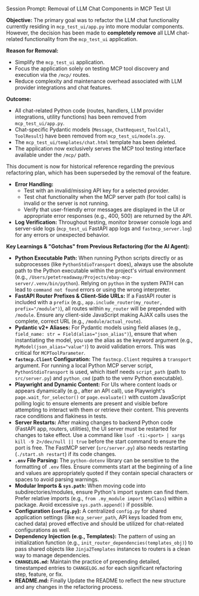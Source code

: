 Session Prompt: Removal of LLM Chat Components in MCP Test UI

**Objective:**
The primary goal was to refactor the LLM chat functionality currently residing in `mcp_test_ui/app.py` into more modular components. However, the decision has been made to **completely remove** all LLM chat-related functionality from the `mcp_test_ui` application.

**Reason for Removal:**
- Simplify the `mcp_test_ui` application.
- Focus the application solely on testing MCP tool discovery and execution via the `/mcp/` routes.
- Reduce complexity and maintenance overhead associated with LLM provider integrations and chat features.

**Outcome:**
- All chat-related Python code (routes, handlers, LLM provider integrations, utility functions) has been removed from `mcp_test_ui/app.py`.
- Chat-specific Pydantic models (`Message`, `ChatRequest`, `ToolCall`, `ToolResult`) have been removed from `mcp_test_ui/models.py`.
- The `mcp_test_ui/templates/chat.html` template has been deleted.
- The application now exclusively serves the MCP tool testing interface available under the `/mcp/` path.

This document is now for historical reference regarding the previous refactoring plan, which has been superseded by the removal of the feature.
*   **Error Handling:**
    *   Test with an invalid/missing API key for a selected provider.
    *   Test chat functionality when the MCP server path (for tool calls) is invalid or the server is not running.
    *   Verify that user-friendly error messages are displayed in the UI or appropriate error responses (e.g., 400, 500) are returned by the API.
*   **Log Verification:** Throughout testing, monitor browser console logs and server-side logs (`mcp_test_ui` FastAPI app logs and `fastmcp_server.log`) for any errors or unexpected behavior.

**Key Learnings & "Gotchas" from Previous Refactoring (for the AI Agent):**

*   **Python Executable Path:** When running Python scripts directly or as subprocesses (like `PythonStdioTransport` does), always use the absolute path to the Python executable within the project's virtual environment (e.g., `/Users/petetreadaway/Projects/ebay-mcp-server/.venv/bin/python`). Relying on `python` in the system PATH can lead to `command not found` errors or using the wrong interpreter.
*   **FastAPI Router Prefixes & Client-Side URLs:** If a FastAPI router is included with a `prefix` (e.g., `app.include_router(my_router, prefix="/module")`), all routes within `my_router` will be prepended with `/module`. Ensure any client-side JavaScript making AJAX calls uses the complete, correct URL (e.g., `/module/actual_route`).
*   **Pydantic v2+ Aliases:** For Pydantic models using field aliases (e.g., `field_name: str = Field(alias="json_alias")`), ensure that when instantiating the model, you use the alias as the keyword argument (e.g., `MyModel(json_alias="value")`) to avoid validation errors. This was critical for `MCPToolParameter`.
*   **`fastmcp.Client` Configuration:** The `fastmcp.Client` requires a `transport` argument. For running a local Python MCP server script, `PythonStdioTransport` is used, which itself needs `script_path` (path to `src/server.py`) and `python_cmd` (path to the venv Python executable).
*   **Playwright and Dynamic Content:** For UIs where content loads or appears dynamically (e.g., after an API call), use Playwright's `page.wait_for_selector()` or `page.evaluate()` with custom JavaScript polling logic to ensure elements are present and visible before attempting to interact with them or retrieve their content. This prevents race conditions and flakiness in tests.
*   **Server Restarts:** After making changes to backend Python code (FastAPI app, routers, utilities), the UI server must be restarted for changes to take effect. Use a command like `lsof -ti:<port> | xargs kill -9 2>/dev/null || true` before the start command to ensure the port is free. The FastMCP server (`src/server.py`) also needs restarting (`./start.sh restart`) if its code changes.
*   **`.env` File Parsing:** The `python-dotenv` library can be sensitive to the formatting of `.env` files. Ensure comments start at the beginning of a line and values are appropriately quoted if they contain special characters or spaces to avoid parsing warnings.
*   **Modular Imports & `sys.path`:** When moving code into subdirectories/modules, ensure Python's import system can find them. Prefer relative imports (e.g., `from .my_module import MyClass`) within a package. Avoid excessive `sys.path.append()` if possible.
*   **Configuration (`config.py`):** A centralized `config.py` for shared application settings (like `mcp_server_path`, API keys loaded from env, cached data) proved effective and should be utilized for chat-related configurations as well.
*   **Dependency Injection (e.g., Templates):** The pattern of using an initialization function (e.g., `init_router_dependencies(templates_obj)`) to pass shared objects like `Jinja2Templates` instances to routers is a clean way to manage dependencies.
*   **`CHANGELOG.md`:** Maintain the practice of prepending detailed, timestamped entries to `CHANGELOG.md` for each significant refactoring step, feature, or fix.
*   **README.md:** Finally Update the README to reflect the new structure and any changes in the refactoring process.
